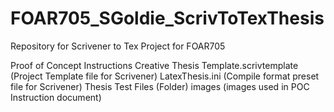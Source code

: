 # FOAR705_SGoldie_ScrivToTexThesis
Repository for Scrivener to Tex Project for FOAR705

Proof of Concept Instructions
Creative Thesis Template.scrivtemplate (Project Template file for Scrivener)
LatexThesis.ini (Compile format preset file for Scrivener)
Thesis Test Files (Folder)
images (images used in POC Instruction document)